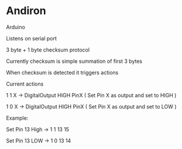 Andiron
=======

Arduino

Listens on serial port

3 byte + 1 byte checksum protocol

Currently checksum is simple summation of first 3 bytes

When checksum is detected it triggers actions

Current actions

1 1 X -> DigitalOutput HIGH PinX ( Set Pin X as output and set to HIGH )

1 0 X -> DigitalOutput HIGH PinX ( Set Pin X as output and set to LOW )

Example:

Set Pin 13 High -> 1 1 13 15

Set Pin 13 LOW -> 1 0 13 14
